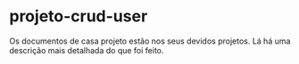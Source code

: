 # projeto-crud-user
Os documentos de casa projeto estão nos seus devidos projetos. Lá há uma descrição mais detalhada do que foi feito. 
